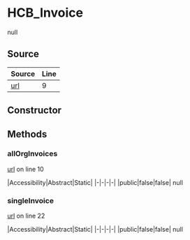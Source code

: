 # HCB_Invoice

null
## Source
|Source|Line|
|-|-|
|[url](https://github.com/devramsean0/hcb.js/blob/144d25e/src/api_endpoints/invoices.ts#L9)|9|
## Constructor
## Methods
### allOrgInvoices
[url](https://github.com/devramsean0/hcb.js/blob/144d25e/src/api_endpoints/invoices.ts#L10) on line 10  

|Accessibility|Abstract|Static|
|-|-|-|-|
|public|false|false|
null

### singleInvoice
[url](https://github.com/devramsean0/hcb.js/blob/144d25e/src/api_endpoints/invoices.ts#L22) on line 22  

|Accessibility|Abstract|Static|
|-|-|-|-|
|public|false|false|
null
